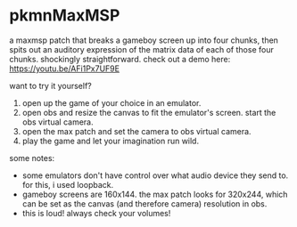 # pkmnMaxMSP

a maxmsp patch that breaks a gameboy screen up into four chunks, then spits out an auditory expression of the matrix data of each of those four chunks.
shockingly straightforward. check out a demo here: https://youtu.be/AFi1Px7UF9E

want to try it yourself?
1. open up the game of your choice in an emulator.
2. open obs and resize the canvas to fit the emulator's screen. start the obs virtual camera.
3. open the max patch and set the camera to obs virtual camera.
4. play the game and let your imagination run wild.

some notes:
- some emulators don't have control over what audio device they send to. for this, i used loopback.
- gameboy screens are 160x144. the max patch looks for 320x244, which can be set as the canvas (and therefore camera) resolution in obs.
- this is loud! always check your volumes!

